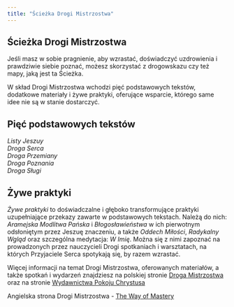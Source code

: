 ```yaml
---
title: "Ścieżka Drogi Mistrzostwa"
---
```




## Ścieżka Drogi Mistrzostwa

Jeśli masz w sobie pragnienie, aby wzrastać, doświadczyć uzdrowienia i prawdziwie siebie poznać, możesz skorzystać z drogowskazu czy też mapy, jaką jest ta Ścieżka. 

W skład Drogi Mistrzostwa wchodzi pięć podstawowych tekstów, dodatkowe materiały i żywe praktyki, oferujące wsparcie, którego same idee nie są w stanie dostarczyć. 

## Pięć podstawowych tekstów

*Listy Jeszuy<br>
Droga Serca<br>
Droga Przemiany<br>
Droga Poznania<br>
Droga Sługi*

## Żywe praktyki

*Żywe praktyki* to doświadczalne i głęboko transformujące praktyki uzupełniające przekazy zawarte w podstawowych tekstach. Należą do nich: *Aramejska Modlitwa Pańska* i *Błogosławieństwa* w ich pierwotnym odsłoniętym przez Jeszuę znaczeniu, a także *Oddech Miłości*, *Radykalny Wgląd* oraz szczególna medytacja: *W Imię*. Można się z nimi zapoznać na prowadzonych przez nauczycieli Drogi spotkaniach i warsztatach, na których Przyjaciele Serca spotykają się, by razem wzrastać. 

Więcej informacji na temat Drogi Mistrzostwa, oferowanych materiałów, a także spotkań i wydarzeń znajdziesz na polskiej stronie [Droga Mistrzostwa](https://drogamistrzostwa.pl) oraz na stronie [Wydawnictwa Pokoju Chrystusa](https://pokojchrystusa.pl)

Angielska strona Drogi Mistrzostwa - [The Way of Mastery](https://www.wayofmastery.com) 

&nbsp;